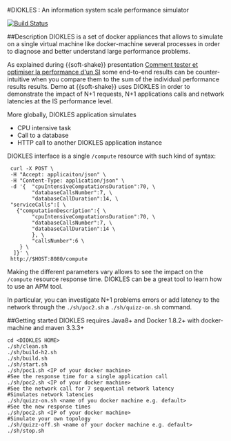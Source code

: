 #DIOKLES : An information system scale performance simulator

[![Build Status](https://travis-ci.org/mbojoly/diokles.svg)](https://travis-ci.org/mbojoly/diokles)

##Description
DIOKLES is a set of docker appliances that allows to simulate on a single virtual machine like docker-machine several 
processes in order to diagnose and better understand large performance problems.

As explained during {{soft-shake}} presentation [Comment tester et optimiser la performance d'un SI](https://github.com/mbojoly/softshake-perf-si)
some end-to-end results can be counter-intuitive when you compare them to the sum of the individual performance results results. Demo at {{soft-shake}} uses DIOKLES
in order to demonstrate the impact of N+1 requests, N+1 applications calls and network latencies at the IS performance level.

More globally, DIOKLES application simulates 
- CPU intensive task
- Call to a database
- HTTP call to another DIOKLES application instance

DIOKLES interface is a single `/compute` resource with such kind of syntax:
```
 curl -X POST \
 -H "Accept: applicaiton/json" \
 -H "Content-Type: application/json" \
 -d '{  "cpuIntensiveComputationsDuration":70, \
        "databaseCallsNumber":7, \
        "databaseCallDuration":14, \ 
 "serviceCalls":[ \
   {"computationDescription":{ \
        "cpuIntensiveComputationsDuration":70, \ 
        "databaseCallsNumber":7, \
        "databaseCallDuration":14 \
        }, \
        "callsNumber":6 \
    } \ 
  ]}' \
 http://$HOST:8080/compute
```
Making the different parameters vary allows to see the impact on the `/compute` resource response time. DIOKLES
can be a great tool to learn how to use an APM tool.

In particular, you can investigate N+1 problems errors or add latency to the network through the `./sh/poc2.sh` a `./sh/quizz-on.sh` 
command.

##Getting started
DIOKLES requires Java8+ and Docker 1.8.2+ with docker-machine and maven 3.3.3+
```
cd <DIOKLES HOME>
./sh/clean.sh
./sh/build-h2.sh
./sh/build.sh
./sh/start.sh
./sh/poc1.sh <IP of your docker machine>
#See the response time for a single application call
./sh/poc2.sh <IP of your docker machine>
#See the network call for 7 sequential network latency
#Simulates network latencies
./sh/quizz-on.sh <name of you docker machine e.g. default>
#See the new response times
./sh/poc2.sh <IP of your docker machine>
#Simulate your own topology
./sh/quizz-off.sh <name of your docker machine e.g. default>
./sh/stop.sh
```

